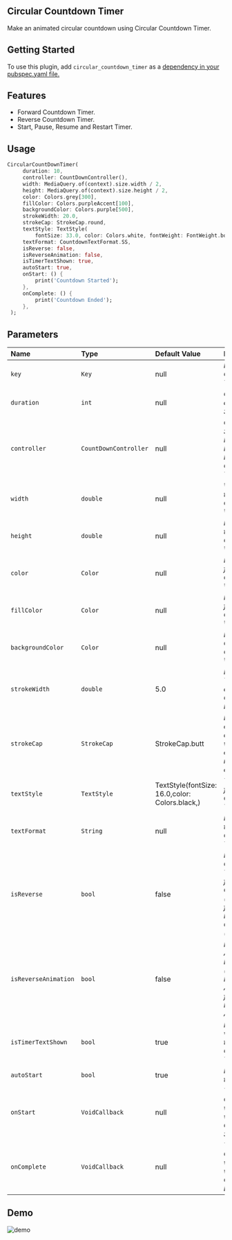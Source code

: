 ## Circular Countdown Timer

Make an animated circular countdown using Circular Countdown Timer.

## Getting Started

To use this plugin, add `circular_countdown_timer` as a [dependency in your pubspec.yaml file.](https://flutter.dev/docs/development/packages-and-plugins/using-packages)

## Features
* Forward Countdown Timer.
* Reverse Countdown Timer.
* Start, Pause, Resume and Restart Timer.

## Usage

```dart
CircularCountDownTimer(
     duration: 10,
     controller: CountDownController(),
     width: MediaQuery.of(context).size.width / 2,
     height: MediaQuery.of(context).size.height / 2,
     color: Colors.grey[300],
     fillColor: Colors.purpleAccent[100],
     backgroundColor: Colors.purple[500],
     strokeWidth: 20.0,
     strokeCap: StrokeCap.round,
     textStyle: TextStyle(
         fontSize: 33.0, color: Colors.white, fontWeight: FontWeight.bold),
     textFormat: CountdownTextFormat.SS,
     isReverse: false,
     isReverseAnimation: false,
     isTimerTextShown: true,
     autoStart: true,
     onStart: () {
         print('Countdown Started');
     },
     onComplete: () {
         print('Countdown Ended');
     },
 );
```

## Parameters
|Name|Type|Default Value|Description
|:-------------|:----------|:--------|:------------|
|`key`|`Key`|null|*Key for Countdown Timer.*|
|`duration`|`int`|null|*Countdown duration in Seconds.*|
|`controller`|`CountDownController`|null|*Controls (i.e Start, Pause, Resume, Restart) the Countdown Timer.*|
|`width`|`double`|null|*Width of the Countdown Widget.*|
|`height`|`double`|null|*Height of the Countdown Widget.*|
|`color`|`Color`|null|*Ring Color for Countdown Widget.*|
|`fillColor`|`Color`|null|*Filling Color for Countdown Widget.*|
|`backgroundColor`|`Color`|null|*Background Color for Countdown Widget.*|
|`strokeWidth`|`double`|5.0|*Border Thickness of the Countdown Ring.*|
|`strokeCap`|`StrokeCap`|StrokeCap.butt|*Begin and end contours with a flat edge and no extension.*|
|`textStyle`|`TextStyle`|TextStyle(fontSize: 16.0,color: Colors.black,)|*Text Style for Countdown Text.*|
|`textFormat`|`String`|null|*Format for the Countdown Text.*|
|`isReverse`|`bool`|false|*Handles Countdown Timer (true for Reverse Countdown (max to 0), false for Forward Countdown (0 to max)).*|
|`isReverseAnimation`|`bool`|false|*Handles Animation Direction (true for Reverse Animation, false for Forward Animation).*|
|`isTimerTextShown`|`bool`|true|*Handles visibility of the Countdown Text.*|
|`autoStart`|`bool`|true|*Handles the timer start.*|
|`onStart`|`VoidCallback`|null|*This Callback will execute when the Countdown Starts.*|
|`onComplete`|`VoidCallback`|null|*This Callback will execute when the Countdown Ends.*|

## Demo

![demo](https://user-images.githubusercontent.com/30389103/105608573-7e124880-5dc5-11eb-8d72-9b98ac14dbd9.gif)
